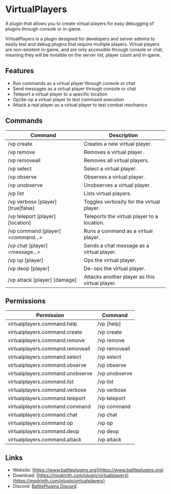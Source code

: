 # VirtualPlayers

A plugin that allows you to create virtual players for easy debugging of plugins through console or in-game.

VirtualPlayers is a plugin designed for developers and server admins to easily test and debug plugins that require multiple players. Virtual players are non-existent in-game, and are only accessible through console or chat, meaning they will be invisible on the server list, player count and in-game.

## Features
- Run commands as a virtual player through console or chat
- Send messages as a virtual player through console or chat
- Teleport a virtual player to a specific location
- Op/de-op a virtual player to test command execution
- Attack a real player as a virtual player to test combat mechanics

## Commands
| Command                               | Description                   |
|---------------------------------------|-------------------------------|
| /vp create <name>                     | Creates a new virtual player. |
| /vp remove <name>                     | Removes a virtual player.     |
| /vp removeall                         | Removes all virtual players.  |
| /vp select <player>                   | Select a virtual player.      |
| /vp observe <player>                  | Observes a virtual player.    |
| /vp unobserve <player>                | Unobserves a virtual player.  |
| /vp list                              | Lists virtual players.        |
| /vp verbose [player] [true\|false]    | Toggles verbosity for the virtual player.                          |
| /vp teleport [player] [location]      | Teleports the virtual player to a location.                          |
| /vp command [player] <command...>     | Runs a command as a virtual player.                          |
| /vp chat [player] <message...>        | Sends a chat message as a virtual player.                          |
| /vp op [player]                       | Ops the virtual player.                          |
| /vp deop [player]                     | De-ops the virtual player.                          |
| /vp attack [player] <target> [damage] | Attacks another player as this virtual player.                          |

## Permissions
| Permission                    | Command    |
|-------------------------------|------------|
| virtualplayers.command.help   | /vp [help] |
| virtualplayers.command.create | /vp create |
| virtualplayers.command.remove | /vp remove |
| virtualplayers.command.removeall | /vp removeall |
| virtualplayers.command.select | /vp select |
| virtualplayers.command.observe | /vp observe |
| virtualplayers.command.unobserve | /vp unobserve |
| virtualplayers.command.list | /vp list |
| virtualplayers.command.verbose | /vp verbose |
| virtualplayers.command.teleport | /vp teleport |
| virtualplayers.command.command | /vp command |
| virtualplayers.command.chat | /vp chat |
| virtualplayers.command.op | /vp op |
| virtualplayers.command.deop | /vp deop |
| virtualplayers.command.attack | /vp attack |

## Links
- Website: [https://www.battleplugins.org](https://www.battleplugins.org)
- Download: [https://modrinth.com/plugin/virtualplayers](https://modrinth.com/plugin/virtualplayers)
- Discord: [BattlePlugins Discord](https://discord.gg/tMVPJf)